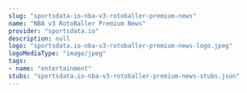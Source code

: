 ```yaml
---
slug: "sportsdata-io-nba-v3-rotoballer-premium-news"
name: "NBA v3 RotoBaller Premium News"
provider: "sportsdata.io"
description: null
logo: "sportsdata.io-nba-v3-rotoballer-premium-news-logo.jpeg"
logoMediaType: "image/jpeg"
tags:
- name: "entertainment"
stubs: "sportsdata.io-nba-v3-rotoballer-premium-news-stubs.json"
---
```

